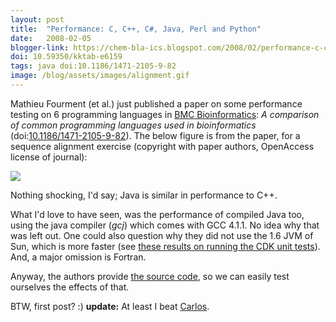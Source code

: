 ```yaml
---
layout: post
title:  "Performance: C, C++, C#, Java, Perl and Python"
date:   2008-02-05
blogger-link: https://chem-bla-ics.blogspot.com/2008/02/performance-c-c-c-java-perl-and-python.html
doi: 10.59350/kktab-e6159
tags: java doi:10.1186/1471-2105-9-82
image: /blog/assets/images/alignment.gif
---
```


Mathieu Fourment (et al.) just published a paper on some performance testing on 6 programming languages in
[BMC Bioinformatics](http://www.biomedcentral.com/bmcbioinformatics): *A comparison of common programming languages used
in bioinformatics* (doi:[10.1186/1471-2105-9-82](https://doi.org/10.1186/1471-2105-9-82)). The below figure is from
the paper, for a sequence alignment exercise (copyright with paper authors, OpenAccess license of journal):

![](/blog/assets/images/alignment.gif)

Nothing shocking, I'd say; Java is similar in performance to C++.

What I'd love to have seen, was the performance of compiled Java too, using the java compiler (*gcj*) which comes with
GCC 4.1.1. No idea why that was left out. One could also question why they did not use the 1.6 JVM of Sun,
which is more faster (see [these results on running the CDK unit tests](http://chem-bla-ics.blogspot.com/2006/08/cdk-and-java-6-beta.html)).
And, a major omission is Fortran.

Anyway, the authors provide [the source code](http://www.bioinformatics.org/benchmark/), so we can easily test
ourselves the effects of that.

BTW, first post? :) **update:** At least I beat [Carlos](http://cszamudio.spaces.live.com/blog/cns!9BCF6F9D6772B8F5!1742.entry).
